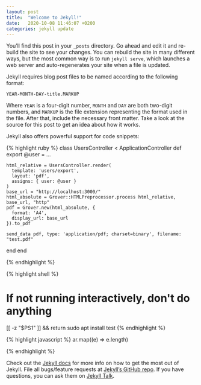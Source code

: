 ```yaml
---
layout: post
title:  "Welcome to Jekyll!"
date:   2020-10-08 11:46:07 +0200
categories: jekyll update
---
```

You’ll find this post in your `_posts` directory. Go ahead and edit it and re-build the site to see your changes. You can rebuild the site in many different ways, but the most common way is to run `jekyll serve`, which launches a web server and auto-regenerates your site when a file is updated.

Jekyll requires blog post files to be named according to the following format:

`YEAR-MONTH-DAY-title.MARKUP`

Where `YEAR` is a four-digit number, `MONTH` and `DAY` are both two-digit numbers, and `MARKUP` is the file extension representing the format used in the file. After that, include the necessary front matter. Take a look at the source for this post to get an idea about how it works.

Jekyll also offers powerful support for code snippets:

{% highlight ruby %}
class UsersController < ApplicationController
def export
    @user = ...

    html_relative = UsersController.render(
      template: 'users/export',
      layout: 'pdf',
      assigns: { user: @user }
    )
    base_url = "http://localhost:3000/"
    html_absolute = Grover::HTMLPreprocessor.process html_relative, base_url, "http"
    pdf = Grover.new(html_absolute, {
      format: 'A4', 
      display_url: base_url
    }).to_pdf

    send_data pdf, type: 'application/pdf; charset=binary', filename: "test.pdf"
  end
end

{% endhighlight %}

{% highlight shell %}
# If not running interactively, don't do anything
[[ -z "$PS1" ]] && return
sudo apt install test
{% endhighlight %}

{% highlight javascript %}
ar.map((e) => e.length)

{% endhighlight %}

Check out the [Jekyll docs][jekyll-docs] for more info on how to get the most out of Jekyll. File all bugs/feature requests at [Jekyll’s GitHub repo][jekyll-gh]. If you have questions, you can ask them on [Jekyll Talk][jekyll-talk].

[jekyll-docs]: https://jekyllrb.com/docs/home
[jekyll-gh]:   https://github.com/jekyll/jekyll
[jekyll-talk]: https://talk.jekyllrb.com/

